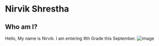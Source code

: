 # Nirvik Shrestha


## Who am I?
Hello, My name is Nirvik. I am entering 9th Grade this September. 
![image](https://i.natgeofe.com/k/d3ea00a0-773b-437e-b7c6-a32f270b1b5a/adelie-penguin-jumping-ocean.jpg)
